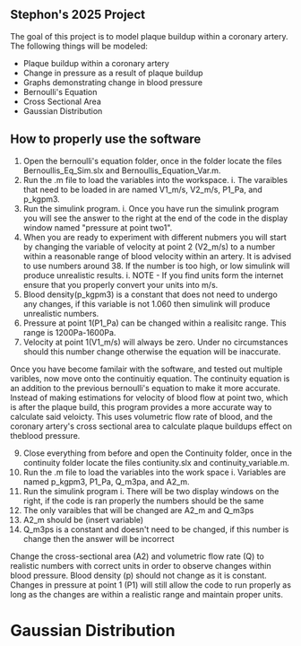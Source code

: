 ## Stephon's 2025 Project
The goal of this project is to model plaque buildup within a coronary artery. The following things will be modeled:
- Plaque buildup within a coronary artery
- Change in pressure as a result of plaque buildup
- Graphs demonstrating change in blood pressure
- Bernoulli's Equation
- Cross Sectional Area
- Gaussian Distribution


## How to properly use the software
1. Open the bernoulli's equation folder, once in the folder locate the files Bernoullis_Eq_Sim.slx and Bernoullis_Equation_Var.m.
2. Run the .m file to load the variables into the workspace.
   i. The varaibles that need to be loaded in are named V1_m/s, V2_m/s, P1_Pa, and p_kgpm3.
4. Run the simulink program.
   i. Once you have run the simulink program you will see the answer to the right at the end of the code in the display window named "pressure at point two1".
5. When you are ready to experiment with different nubmers you will start by changing the variable of velocity at point 2 (V2_m/s) to a number within a reasonable range of blood velocity within an artery. It is advised to use numbers around 38. If the number is too high, or low simulink will produce unrealistic results.
   i. NOTE - If you find units form the internet ensure that you properly convert your units into m/s.
6. Blood density(p_kgpm3) is a constant that does not need to undergo any changes, if this variable is not 1.060 then simulink will produce unrealistic numbers.
7. Pressure at point 1(P1_Pa) can be changed within a realisitc range. This range is 1200Pa-1600Pa.
8. Velocity at point 1(V1_m/s) will always be zero. Under no circumstances should this number change otherwise the equation will be inaccurate.

Once you have become familair with the software, and tested out multiple varibles, now move onto the continuitiy equation. The continuity equation is an addition to the previous bernoulli's equation to make it more accurate. Instead of making estimations for velocity of blood flow at point two, which is after the plaque build, this program provides a more accurate way to calculate said veloicty. This uses volumetric flow rate of blood, and the coronary artery's cross sectional area to calculate plaque buildups effect on theblood pressure.

9. Close everything from before and open the Continuity folder, once in the continuity folder locate the files contiunity.slx and continuity_variable.m.
10. Run the .m file to load the variables into the work space
   i. Variables are named p_kgpm3, P1_Pa, Q_m3pa, and A2_m.
11. Run the simulink program
   i. There will be two display windows on the right, if the code is ran properly the numbers should be the same
12. The only varaibles that will be changed are A2_m and Q_m3ps
13. A2_m should be (insert variable)
14. Q_m3ps is a constant and doesn't need to be changed, if this number is change then the answer will be incorrect



Change the cross-sectional area (A2) and volumetric flow rate (Q) to realistic numbers with correct units in order to observe changes within blood pressure. Blood density (p) should not change as it is constant. Changes in pressure at point 1 (P1) will still allow the code to run properly as long as the changes are within a realistic range and maintain proper units.

# Gaussian Distribution
